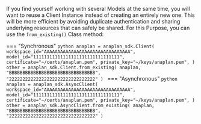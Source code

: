 If you find yourself working with several Models at the same time, you will want to reuse a Client Instance instead of
creating an entirely new one. This will be more efficient by avoiding duplicate authentication and sharing underlying
resources that can safely be shared. For this Purpose, you can use the `from_existing()` Class method:

=== "Synchronous"
    ```python
    anaplan = anaplan_sdk.Client(
        workspace_id="AAAAAAAAAAAAAAAAAAAAAAAAAAAAAAAA",
        model_id="11111111111111111111111111111111",
        certificate="~/certs/anaplan.pem",
        private_key="~/keys/anaplan.pem",
    )
    other = anaplan_sdk.Client.from_existing(
        anaplan, 
        "BBBBBBBBBBBBBBBBBBBBBBBBBBBBBBBB", 
        "22222222222222222222222222222222"
    )
    ```
=== "Asynchronous"
    ```python
    anaplan = anaplan_sdk.AsyncClient(
        workspace_id="AAAAAAAAAAAAAAAAAAAAAAAAAAAAAAAA",
        model_id="11111111111111111111111111111111",
        certificate="~/certs/anaplan.pem",
        private_key="~/keys/anaplan.pem",
    )
    other = anaplan_sdk.AsyncClient.from_existing(
        anaplan, 
        "BBBBBBBBBBBBBBBBBBBBBBBBBBBBBBBB", 
        "22222222222222222222222222222222"
    )
    ```
